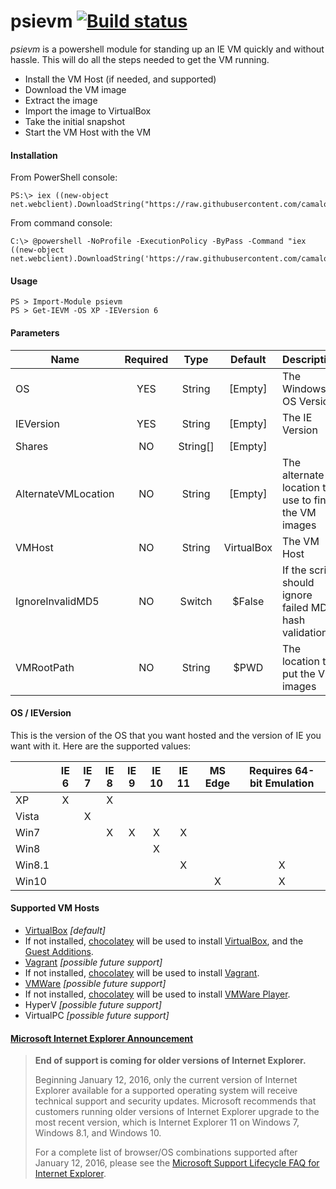 # psievm [![Build status](https://ci.appveyor.com/api/projects/status/kxd0a7tvffjiqgm7?svg=true)](https://ci.appveyor.com/project/camalot/psievm)

*psievm* is a powershell module for standing up an IE VM quickly and without hassle. This will do all the steps needed to get the VM running. 

- Install the VM Host (if needed, and supported)
- Download the VM image
- Extract the image
- Import the image to VirtualBox
- Take the initial snapshot
- Start the VM Host with the VM

#### Installation

 From PowerShell console:

    PS:\> iex ((new-object net.webclient).DownloadString("https://raw.githubusercontent.com/camalot/psievm/master/psievmInstall.ps1"));

From command console:

    C:\> @powershell -NoProfile -ExecutionPolicy -ByPass -Command "iex ((new-object net.webclient).DownloadString('https://raw.githubusercontent.com/camalot/psievm/master/psievmInstall.ps1'))"

#### Usage

    PS > Import-Module psievm
    PS > Get-IEVM -OS XP -IEVersion 6  

#### Parameters

| Name                	| Required 	|   Type   	|   Default  	|  Description  |
|---------------------	|:--------:	|:--------:	|:----------:	|-------------- |
| OS                  	|    YES   	| String   	| [Empty]    	| The Windows OS Version |
| IEVersion           	|    YES   	| String   	| [Empty]    	| The IE Version |
| Shares              	|    NO    	| String[] 	| [Empty]    	|  |
| AlternateVMLocation 	|    NO    	| String   	| [Empty]    	| The alternate location to use to find the VM images |
| VMHost              	|    NO    	| String   	| VirtualBox 	| The VM Host |
| IgnoreInvalidMD5    	|    NO    	| Switch  	| $False     	| If the script should ignore failed MD5 hash validation |
| VMRootPath            |    NO     | String    | $PWD        | The location to put the VM images |

#### OS / IEVersion
This is the version of the OS that you want hosted and the version of IE you want with it. Here are the supported values:

|        	| IE 6 	| IE 7 	| IE 8 	| IE 9 	| IE 10 	| IE 11 	| MS Edge 	| Requires 64-bit Emulation |
|--------	|:----:	|:----:	|:----:	|:----:	|:-----:	|:-----:	|:-------:	|:------------------------: |
| XP     	|   X  	|      	| X    	|      	|       	|       	|         	|                           |
| Vista  	|      	| X    	|      	|      	|       	|       	|         	|                           |
| Win7   	|      	|      	| X    	| X    	| X     	| X     	|         	|                           |
| Win8   	|      	|      	|      	|      	| X     	|       	|         	|                           |
| Win8.1 	|      	|      	|      	|      	|       	| X     	|         	| X                         |
| Win10  	|      	|      	|      	|      	|       	|       	| X       	| X                         |


#### Supported VM Hosts

- [VirtualBox][4] _[default]_
 - If not installed, [chocolatey][1] will be used to install [VirtualBox][2], and the [Guest Additions][3].
- [Vagrant][6] _[possible future support]_
 - If not installed, [chocolatey][1] will be used to install [Vagrant][5].
- [VMWare][7] _[possible future support]_
 - If not installed, [chocolatey][1] will be used to install [VMWare Player][8].
- HyperV _[possible future support]_
- VirtualPC _[possible future support]_


#### [Microsoft Internet Explorer Announcement][12]

>  **End of support is coming for older versions of Internet Explorer.**
> 
> Beginning January 12, 2016, only the current version of Internet Explorer available for a supported operating system will receive technical support and security updates. Microsoft recommends that customers running older versions of Internet Explorer upgrade to the most recent version, which is Internet Explorer 11 on Windows 7, Windows 8.1, and Windows 10.
>
> For a complete list of browser/OS combinations supported after January 12, 2016, please see the [Microsoft Support Lifecycle FAQ for Internet Explorer][13].

[1]: https://chocolatey.org
[2]: https://chocolatey.org/packages/virtualbox
[3]: https://chocolatey.org/packages/VBoxGuestAdditions.install
[4]: https://www.virtualbox.org/
[5]: https://chocolatey.org/packages/vagrant
[6]: https://www.vagrantup.com/
[7]: https://www.vmware.com/products/player
[8]: https://chocolatey.org/packages/vmwareplayer
[9]: https://www.powershellgallery.com/
[10]: http://go.microsoft.com/fwlink/?LinkID=624830&clcid=0x409
[11]: http://go.microsoft.com/fwlink/?LinkId=398175
[12]: https://technet.microsoft.com/en-us/ie/mt163707?utm_content=buffer3b3ad&utm_medium=social&utm_source=twitter.com&utm_campaign=buffer
[13]: https://support.microsoft.com/en-us/lifecycle#gp/Microsoft-Internet-Explorer

